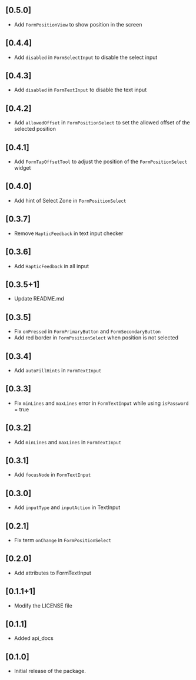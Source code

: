## [0.5.0]
- Add `FormPositionView` to show position in the screen
## [0.4.4]
- Add `disabled` in `FormSelectInput` to disable the select input
## [0.4.3]
- Add `disabled` in `FormTextInput` to disable the text input
## [0.4.2]
- Add `allowedOffset` in `FormPositionSelect` to set the allowed offset of the selected position
## [0.4.1]
- Add `FormTapOffsetTool` to adjust the position of the `FormPositionSelect` widget
## [0.4.0]
- Add hint of Select Zone in `FormPositionSelect`
## [0.3.7]
- Remove `HapticFeedback` in text input checker
## [0.3.6]
- Add `HapticFeedback` in all input
## [0.3.5+1]
- Update README.md
## [0.3.5]
- Fix `onPressed` in `FormPrimaryButton` and `FormSecondaryButton`
- Add red border in `FormPositionSelect` when position is not selected
## [0.3.4]
- Add `autoFillHints` in `FormTextInput`
## [0.3.3]
- Fix `minLines` and `maxLines` error in `FormTextInput` while using `isPassword` = true
## [0.3.2]
- Add `minLines` and `maxLines` in `FormTextInput`
## [0.3.1]
- Add `focusNode` in `FormTextInput`
## [0.3.0]
- Add `inputType` and `inputAction` in TextInput
## [0.2.1]
- Fix term `onChange` in `FormPositionSelect`
## [0.2.0]
- Add attributes to FormTextInput
## [0.1.1+1]
- Modify the LICENSE file
## [0.1.1]
- Added api_docs
## [0.1.0]
- Initial release of the package.
